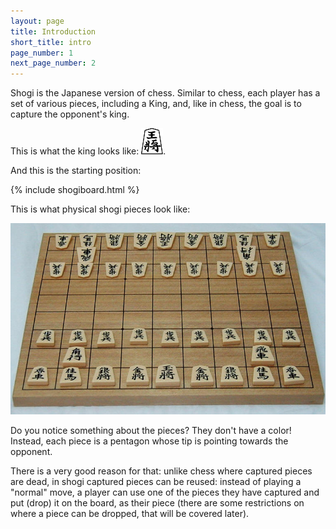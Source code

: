 ```yaml
---
layout: page
title: Introduction
short_title: intro
page_number: 1
next_page_number: 2
---
```

Shogi is the Japanese version of chess. Similar to chess, each player has a set of various pieces, including a King, and, like in chess, the goal is to capture the opponent's king.

This is what the king looks like: <img src="assets/img/sente/king.png">.

And this is the starting position:

{% include shogiboard.html %}
<script src="assets/js/jquery.min.js"></script>
<script src="assets/js/pieces_utils.js"></script>
<script src="assets/js/shogi.js"></script>


<script>
for(var i = 0; i < 9; i++) {
	addPieceToSquare(i, 6, "P");
	addPieceToSquare(i, 2, "p");
}
addPieceToSquare(0, 8, "L");
addPieceToSquare(8, 8, "L");
addPieceToSquare(7, 8, "N");
addPieceToSquare(1, 8, "N");
addPieceToSquare(2, 8, "S");
addPieceToSquare(6, 8, "S");
addPieceToSquare(3, 8, "G");
addPieceToSquare(5, 8, "G");
addPieceToSquare(4, 8, "K");
addPieceToSquare(1, 7, "B");
addPieceToSquare(7, 7, "R");

addPieceToSquare(0, 0, "l");
addPieceToSquare(8, 0, "l");
addPieceToSquare(7, 0, "n");
addPieceToSquare(1, 0, "n");
addPieceToSquare(2, 0, "s");
addPieceToSquare(6, 0, "s");
addPieceToSquare(3, 0, "g");
addPieceToSquare(5, 0, "g");
addPieceToSquare(4, 0, "k");
addPieceToSquare(1, 1, "r");
addPieceToSquare(7, 1, "b");

</script>
This is what physical shogi pieces look like:

<img src="assets/img/shogi_photo.jpg">

Do you notice something about the pieces? They don't have a color! Instead, each piece is a pentagon whose tip is pointing towards the opponent.

There is a very good reason for that: unlike chess where captured pieces are dead, in shogi captured pieces can be reused: instead of playing a "normal" move, a player can use one of the pieces they have captured and put (drop) it on the board, as their piece (there are some restrictions on where a piece can be dropped, that will be covered later).



